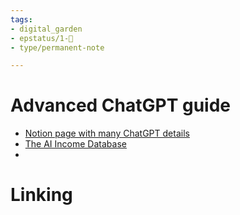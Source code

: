 ```yaml
---
tags: 
- digital_garden
- epstatus/1-🌱
- type/permanent-note

---
```

# Advanced ChatGPT guide

+ [Notion page with many ChatGPT details](https://vaulted-polonium-23c.notion.site/Advanced-ChatGPT-Full-Guide-ac6aa68840bc427c83f4611dd2642f83)
+ [The AI Income Database](https://www.futuretools.io/ai-income-database?utm_source=futuretools.beehiiv.com&utm_medium=newsletter)
+ 


# Linking


